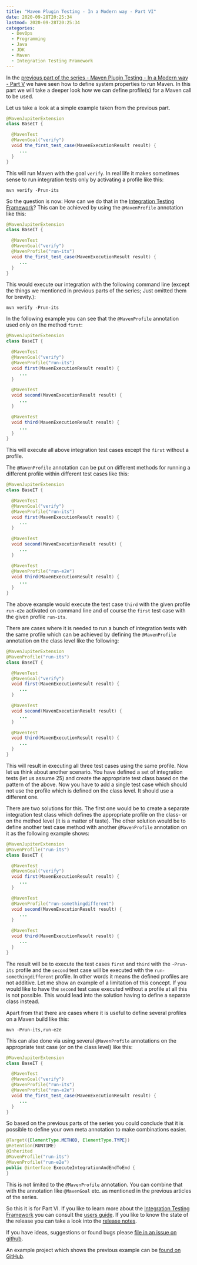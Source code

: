 ```yaml
---
title: "Maven Plugin Testing - In a Modern way - Part VI"
date: 2020-09-28T20:25:34
lastmod: 2020-09-28T20:25:34
categories:
  - DevOps
  - Programming
  - Java
  - JDK
  - Maven
  - Integration Testing Framework
---
```

In the [previous part of the series - Maven Plugin Testing - In a Modern way - Part V](https://blog.soebes.io/posts/2020/09/2020-09-10-itf-part-v/)
we have seen how to define system properties to run Maven. In this part we will take a 
deeper look how we can define profile(s) for a Maven call to be used.

Let us take a look at a simple example taken from the previous part.
```java
@MavenJupiterExtension
class BaseIT {

  @MavenTest
  @MavenGoal("verify")
  void the_first_test_case(MavenExecutionResult result) {
     ...
  }
}
```
This will run Maven with the goal `verify`. In real life it makes sometimes sense to run integration
tests only by activating a profile like this:
```
mvn verify -Prun-its
``` 
So the question is now: How can we do that in the [Integration Testing Framework][itf]? This
can be achieved by using the `@MavenProfile` annotation like this: 
```java
@MavenJupiterExtension
class BaseIT {

  @MavenTest
  @MavenGoal("verify")
  @MavenProfile("run-its")
  void the_first_test_case(MavenExecutionResult result) {
     ...
  }
}
```
This would execute our integration with the following command line (except the things
we mentioned in previous parts of the series; Just omitted them for brevity.):
```
mvn verify -Prun-its
```
In the following example you can see that the `@MavenProfile` annotation used only
on the method `first`:
```java
@MavenJupiterExtension
class BaseIT {

  @MavenTest
  @MavenGoal("verify")
  @MavenProfile("run-its")
  void first(MavenExecutionResult result) {
     ...
  }

  @MavenTest
  void second(MavenExecutionResult result) {
     ...
  }

  @MavenTest
  void third(MavenExecutionResult result) {
     ...
  }
}
```
This will execute all above integration test cases except the `first` without a profile.

The `@MavenProfile` annotation can be put on different methods for running a different
profile within different test cases like this:
```java
@MavenJupiterExtension
class BaseIT {

  @MavenTest
  @MavenGoal("verify")
  @MavenProfile("run-its")
  void first(MavenExecutionResult result) {
     ...
  }

  @MavenTest
  void second(MavenExecutionResult result) {
     ...
  }

  @MavenTest
  @MavenProfile("run-e2e")
  void third(MavenExecutionResult result) {
     ...
  }
}
```
The above example would execute the test case `third` with the given 
profile `run-e2e` activated on command line and of course the `first` test
case with the given profile `run-its`.

There are cases where it is needed to run a bunch of integration tests with the
same profile which can be achieved by defining the `@MavenProfile` annotation on the 
class level like the following:
```java
@MavenJupiterExtension
@MavenProfile("run-its")
class BaseIT {

  @MavenTest
  @MavenGoal("verify")
  void first(MavenExecutionResult result) {
     ...
  }

  @MavenTest
  void second(MavenExecutionResult result) {
     ...
  }

  @MavenTest
  void third(MavenExecutionResult result) {
     ...
  }
}
```
This will result in executing all three test cases using the same profile. Now let us think 
about another scenario. You have defined a set of integration tests (let us assume 25) 
and create the appropriate test class based on the pattern of the above. Now you have
to add a single test case which should not use the profile which is defined on the class level.
It should use a different one. 

There are two solutions for this. The first one would be to create a separate integration
test class which defines the appropriate profile on the class- or on the method level 
(it is a matter of taste). The other solution would be to define another test case method
with another `@MavenProfile` annotation on it as the following example shows: 

```java
@MavenJupiterExtension
@MavenProfile("run-its")
class BaseIT {

  @MavenTest
  @MavenGoal("verify")
  void first(MavenExecutionResult result) {
     ...
  }

  @MavenTest
  @MavenProfile("run-somethingdifferent")
  void second(MavenExecutionResult result) {
     ...
  }

  @MavenTest
  void third(MavenExecutionResult result) {
     ...
  }
}
```
The result will be to execute the test cases `first` and `third` with the
`-Prun-its` profile and the `second` test case will be executed with the
`run-somethingdifferent` profile. In other words it means the defined profiles
are not additive. Let me show an example of a limitation of this concept. If you would
like to have the `second` test case executed without a profile at all this is not possible. 
This would lead into the solution having to define a separate class instead.

Apart from that there are cases where it is useful to define several profiles on a Maven build
like this:
```
mvn -Prun-its,run-e2e
```
This can also done via using several `@MavenProfile` annotations on the appropriate
test case (or on the class level) like this:
```java
@MavenJupiterExtension
class BaseIT {

  @MavenTest
  @MavenGoal("verify")
  @MavenProfile("run-its")
  @MavenProfile("run-e2e")
  void the_first_test_case(MavenExecutionResult result) {
     ...
  }
}
```
So based on the previous parts of the series you could conclude that it is possible to
define your own meta annotation to make combinations easier. 

```java
@Target({ElementType.METHOD, ElementType.TYPE})
@Retention(RUNTIME)
@Inherited
@MavenProfile("run-its")
@MavenProfile("run-e2e")
public @interface ExecuteIntegrationAndEndToEnd {
}
```
This is not limited to the `@MavenProfile` annotation. You can combine that
with the annotation like `@MavenGoal` etc. as mentioned in the previous articles
of the series.


So this it is for Part VI. If you like to learn more about the [Integration Testing Framework][itf] 
you can consult the [users guide][users-guide]. If you like to know the state of the release you 
can take a look into the [release notes][release-notes].

If you have ideas, suggestions or found bugs please [file in an issue on github][issue].

An example project which shows the previous example can be [found on GitHub][example-vi].

<!-- 
Part VII:
 - Grouping Test Cases
   - Nested classes
 - common local cache
 - Predefined repository content
   - Define parent with versions for different test projects
   - Special dependencies

Part VIII:
 - Profiles on interface level.
 - Goals on interface level.
 - Options on interface level? (reconsider?)

Part IX:
 - Executing on different platforms (Enabled/Disabled)
 - Execution on different JDK versions (Enabled/Disabled)
 - Executing different Maven versions? (check this?)

Part X+2:
 - Single Project with several executions

Part X+3:
 - Checking JAR/WAR content.
 - Parallelization of IT's.
 
 -->





[issue]: https://github.com/khmarbaise/maven-it-extension/issues
[users-guide]: https://khmarbaise.github.io/maven-it-extension/itf-documentation/usersguide/usersguide.html
[release-notes]: https://khmarbaise.github.io/maven-it-extension/itf-documentation/release-notes/release-notes.html
[background]: https://khmarbaise.github.io/maven-it-extension/itf-documentation/background/background.html
[itf]: https://github.com/khmarbaise/maven-it-extension
[junit-jupiter]: https://junit.org/junit5/docs/current/user-guide/
[junit-jupiter-extension]: https://junit.org/junit5/docs/current/user-guide/#extensions
[assertj]: https://assertj.github.io/doc/
[maven-failsafe-plugin]: https://maven.apache.org/surefire/maven-failsafe-plugin/index.html
[maven]: https://maven.apache.org
[containssubsequence]: https://www.javadoc.io/doc/org.assertj/assertj-core/latest/org/assertj/core/api/ListAssert.html#containsSubsequence(ELEMENT...)
[mavenexecutionresult]: https://javadoc.io/doc/com.soebes.itf.jupiter.extension/itf-extension-maven/latest/com/soebes/itf/jupiter/maven/MavenExecutionResult.html
[example-vi]: https://github.com/khmarbaise/itf-example-article-part-vi
[lifecycle]: https://maven.apache.org/guides/introduction/introduction-to-the-lifecycle.html
